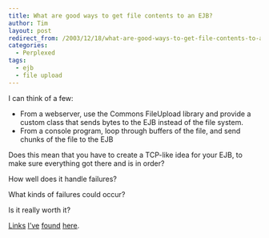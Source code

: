 ```yaml
---
title: What are good ways to get file contents to an EJB?
author: Tim
layout: post
redirect_from: /2003/12/18/what-are-good-ways-to-get-file-contents-to-an-ejb/
categories:
  - Perplexed
tags:
  - ejb
  - file upload
---
```

I can think of a few:

  * From a webserver, use the Commons FileUpload library and provide a custom class that sends bytes to the EJB instead of the file system.
  * From a console program, loop through buffers of the file, and send chunks of the file to the EJB

Does this mean that you have to create a TCP-like idea for your EJB, to
make sure everything got there and is in order?

How well does it handle failures?

What kinds of failures could occur?

Is it really worth it?

[Links][1] [I&#8217;ve][2] [found][3] [here][4].

 [1]: http://forum.java.sun.com/thread.jsp?thread=437124&forum=31&message=1963860
 [2]: http://www.mail-archive.com/orion-interest@orionserver.com/msg15141.html
 [3]: http://forum.java.sun.com/thread.jsp?thread=298620&forum=13&message=1183186
 [4]: http://forum.java.sun.com/thread.jsp?forum=13&thread=297320
